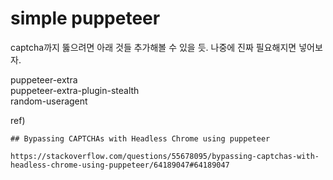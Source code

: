 # simple puppeteer

captcha까지 뚫으려면 아래 것들 추가해볼 수 있을 듯.
나중에 진짜 필요해지면 넣어보자.

puppeteer-extra  
puppeteer-extra-plugin-stealth  
random-useragent

ref)

```doc
## Bypassing CAPTCHAs with Headless Chrome using puppeteer

https://stackoverflow.com/questions/55678095/bypassing-captchas-with-headless-chrome-using-puppeteer/64189047#64189047
```
